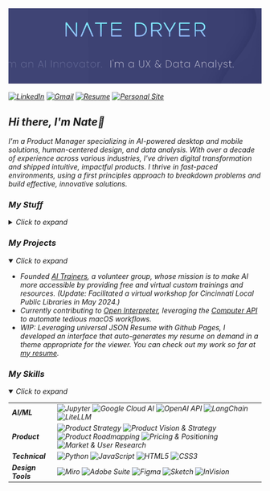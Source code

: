 <div style="text-align:center">
  <img src="https://github.com/nate-dryer/nate-dryer/blob/main/GIF_3" alt="Header Image" width="750"/>
  <p><em></p>
</div>
    
[![LinkedIn](https://img.shields.io/badge/LinkedIn-0A66C2?style=for-the-badge&logo=linkedin&logoColor=white)](https://www.linkedin.com/in/natedryer)
[![Gmail](https://img.shields.io/badge/Gmail-D14836?style=for-the-badge&logo=gmail&logoColor=white)](mailto:nate@natedryer.com)
[![Resume](https://img.shields.io/badge/Resume-brightgreen?style=for-the-badge&logo=read-the-docs&logoColor=white)](https://registry.jsonresume.org/nate-dryer?theme=rickosborne)
[![Personal Site](https://img.shields.io/badge/natedryer.com-FF5722?style=for-the-badge&logo=google-chrome&logoColor=white)](https://www.natedryer.com)

## Hi there, I'm Nate👋
  
I'm a Product Manager specializing in AI-powered desktop and mobile solutions, human-centered design, and data analysis. With over a decade of experience across various industries, I've driven digital transformation and shipped intuitive, impactful products. I thrive in fast-paced environments, using a first principles approach to breakdown  problems and build effective, innovative solutions.

</details>

### My Stuff 

<details closed>
<summary>Click to expand</summary>

- [Email](mailto:nate@natedryer.com)
- [LinkedIn Profile](wwww.linkedin.com/in/natedryer)
- [Personal Website](https://www.natedryer.com)
- [Resume](https://registry.jsonresume.org/nate-dryer?theme=rickosborne)

</details>

### My Projects

<details open>
<summary> Click to expand </summary>

  - Founded [AI Trainers](https://www.aitrainers.io), a volunteer group, whose mission is to make AI more accessible by providing free and virtual custom trainings and resources. (Update: Facilitated a virtual workshop for Cincinnati Local Public Libraries in May 2024.)
  -  Currently contributing to [Open Interpreter](https://github.com/OpenInterpreter/open-interpreter), leveraging the [Computer API](https://docs.openinterpreter.com/code-execution/computer-api) to automate tedious macOS workflows.
  -  WIP: Leveraging universal JSON Resume with Github Pages, I developed an interface that auto-generates my resume on demand in a theme appropriate for the viewer. You can check out my work so far at [my resume](https://nate-dryer.github.io/resume.html).

</details>

### My Skills

<details open>
<summary>Click to expand</summary>

| | |
|---|---|
| **AI/ML** | ![Jupyter](https://img.shields.io/badge/Jupyter-F37626?style=flat-square&logo=jupyter&logoColor=white) ![Google Cloud AI](https://img.shields.io/badge/Google_Cloud_AI-4285F4?style=flat-square&logo=google-cloud&logoColor=white) ![OpenAI API](https://img.shields.io/badge/OpenAI_API-412991?style=flat-square&logo=openai&logoColor=white) ![LangChain](https://img.shields.io/badge/LangChain-Custom_Color?style=flat-square&logo=langchain&logoColor=white) ![LiteLLM](https://img.shields.io/badge/LiteLLM-FF4500?style=flat-square&logo=liteLLM&logoColor=white) |
| **Product** | ![Product Strategy](https://img.shields.io/badge/Product_Strategy-0078D4) ![Product Vision & Strategy](https://img.shields.io/badge/Product_Vision-0078D4) ![Product Roadmapping](https://img.shields.io/badge/Roadmapping-DAA520) ![Pricing & Positioning](https://img.shields.io/badge/Pricing-DC143C) ![Market & User Research](https://img.shields.io/badge/Market_Research-FF6347) |
| **Technical** | ![Python](https://img.shields.io/badge/Python-3776AB?style=flat-square&logo=python&logoColor=white) ![JavaScript](https://img.shields.io/badge/JavaScript-F7DF1E?style=flat-square&logo=javascript&logoColor=black) ![HTML5](https://img.shields.io/badge/HTML5-E34F26?style=flat-square&logo=html5&logoColor=white) ![CSS3](https://img.shields.io/badge/CSS3-1572B6?style=flat-square&logo=css3&logoColor=white) |
| **Design Tools** | ![Miro](https://img.shields.io/badge/Miro-FFD02F?style=flat-square&logo=miro&logoColor=black) ![Adobe Suite](https://img.shields.io/badge/Adobe_Suite-FF0000?style=flat-square&logo=adobe&logoColor=white) ![Figma](https://img.shields.io/badge/Figma-F24E1E?style=flat-square&logo=figma&logoColor=white) ![Sketch](https://img.shields.io/badge/Sketch-F7B500?style=flat-square&logo=sketch&logoColor=black) ![InVision](https://img.shields.io/badge/InVision-FF3366?style=flat-square&logo=invision&logoColor=white)|
